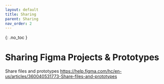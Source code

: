 ```yaml
---
layout: default
title: Sharing
parent: Sharing
nav_order: 2
---
```


{: .no_toc }

# Sharing Figma Projects & Prototypes





Share files and prototypes
https://help.figma.com/hc/en-us/articles/360040531773-Share-files-and-prototypes

